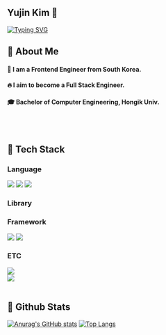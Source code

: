 ## Yujin Kim 👋
<div>
  
  <!--Header-->
  [![Typing SVG](https://readme-typing-svg.demolab.com/?lines=Welcome+to+yujin's+github;I+Am+Frontend+Developer)](https://git.io/typing-svg)
</div>

<div>
  <!--Body-->
  
  ## 👀 About Me
  #### :raising_hand: I am a Frontend Engineer from South Korea.<br/>
  #### :fire: I aim to become a Full Stack Engineer.<br/>
  #### :mortar_board: Bachelor of Computer Engineering, Hongik Univ.
  <br/>
  <br/>
  
  ## 🧱 Tech Stack
  ### Language
  
  <!--JavaScript-->
  <img src="https://img.shields.io/badge/JavaScript-F7DF1E?style=flat-square&logo=JavaScript&logoColor=white"/>
  <!--HTML5-->
  <img src="https://img.shields.io/badge/HTML5-E34F26?style=flat-square&logo=HTML5&logoColor=white"/>
  <!--CSS-->
  <img src="https://img.shields.io/badge/CSS3-1572B6?style=flat-square&logo=CSS3&logoColor=white"/>
  <br/>
  
  ### Library
  
  
  ### Framework
  <!--React-->
  <img src="https://img.shields.io/badge/React-61DAFB?style=flat-square&logo=React&logoColor=white&Color=white"/>
  <!--React-Native-->
  <img src="https://img.shields.io/badge/React-61DAFB?style=flat-square&logo=ReactNative&logoColor=white"/>
  <br/>
  
  ### ETC
  <!--Slack-->
  <img src="https://img.shields.io/badge/Slack-4A154B?style=flat-square&logo=Slack&logoColor=white"/>
  <br/>
  <!--SQLite-->
  <img src="https://img.shields.io/badge/SQLite-003B57?style=flat-square&logo=SQLite&logoColor=white"/>

  <br/>
  <br/>
  
  ## 🤔 Github Stats
  [![Anurag's GitHub stats](https://github-readme-stats.vercel.app/api?username=sophia22001)](https://github.com/anuraghazra/github-readme-stats)
  [![Top Langs](https://github-readme-stats.vercel.app/api/top-langs/?username=sophia22001)](https://github.com/anuraghazra/github-readme-stats)
  
</div>



<!--
**sophia22001/sophia22001** is a ✨ _special_ ✨ repository because its `README.md` (this file) appears on your GitHub profile.

Here are some ideas to get you started:

- 🔭 I’m currently working on ...
- 🌱 I’m currently learning ...
- 👯 I’m looking to collaborate on ...
- 🤔 I’m looking for help with ...
- 💬 Ask me about ...
- 📫 How to reach me: ...
- 😄 Pronouns: ...
- ⚡ Fun fact: ...
-->

